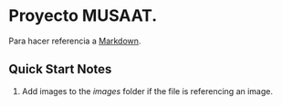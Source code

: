 # Proyecto **MUSAAT**.

Para hacer referencia a [Markdown](http://daringfireball.net/projects/markdown/).

## Quick Start Notes

1. Add images to the *images* folder if the file is referencing an image.
